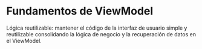 # Fundamentos de ViewModel


Lógica reutilizable: mantener el código de la interfaz de usuario simple y reutilizable consolidando la lógica de negocio y la recuperación de datos en el ViewModel.
